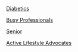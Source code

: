 [Diabetics](https://docs.google.com/presentation/d/1h8fOJMEmAuBJPtMEeh3nKWlRyn32tPZnnSNL77JUC58/edit?usp=sharing)

[Busy Professionals](https://docs.google.com/presentation/d/11bjyqBmkV6wCEX5D6yuZsDQn-GUC-azMxtR7gUv7cj0/edit?usp=sharing)

[Senior](https://docs.google.com/presentation/d/1bkzZSLJimaMCAV1Wng7DHnc50yMuTsLjnD_cHt893LM/edit?usp=sharing)

[Active Lifestyle Advocates](https://docs.google.com/presentation/d/1CVI_AEwH8mtdrzZtbg6e23iixcWKoTm9lkkuu2vafSU/edit?usp=sharing)

